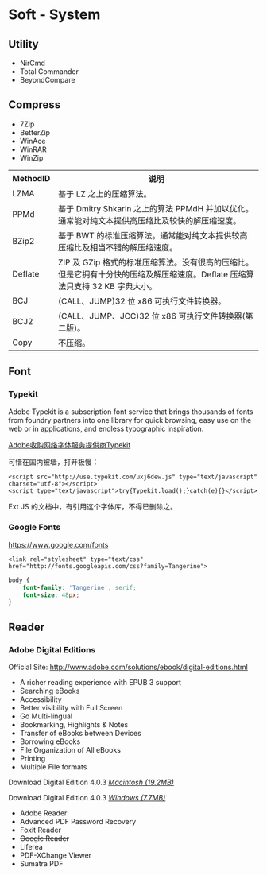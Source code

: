 # Soft - System

## Utility

* NirCmd
* Total Commander
* BeyondCompare

## Compress

* 7Zip
* BetterZip
* WinAce
* WinRAR
* WinZip

<table class="dataintable"><tbody>
<tr>
<th> MethodID </th>
<th> 说明 </th>
</tr>
<tr>
<td> LZMA</td>
<td> 基于 LZ 之上的压缩算法。 </td>
</tr>
<tr>
<td> PPMd</td>
<td> 基于 Dmitry Shkarin 之上的算法 PPMdH 并加以优化。通常能对纯文本提供高压缩比及较快的解压缩速度。 </td>
</tr>
<tr>
<td> BZip2 </td>
<td> 基于 BWT 的标准压缩算法。通常能对纯文本提供较高压缩比及相当不错的解压缩速度。 </td>
</tr>
<tr>
<td> Deflate </td>
<td> ZIP 及 GZip 格式的标准压缩算法。没有很高的压缩比。但是它拥有十分快的压缩及解压缩速度。Deflate 压缩算法只支持 32 KB 字典大小。 </td>
</tr>
<tr>
<td> BCJ </td>
<td> (CALL、JUMP)32 位 x86 可执行文件转换器。 </td>
</tr>
<tr>
<td> BCJ2</td>
<td> (CALL、JUMP、JCC)32 位 x86 可执行文件转换器(第二版)。 </td>
</tr>
<tr>
<td> Copy </td>
<td> 不压缩。 </td>
</tr>
</tbody></table>

## Font

### Typekit

Adobe Typekit is a subscription font service that brings thousands of fonts from foundry partners into one library for quick
browsing, easy use on the web or in applications, and endless typographic inspiration.

[Adobe收购网络字体服务提供商Typekit](http://tech.sina.com.cn/it/2011-10-04/12416140852.shtml)

可惜在国内被墙，打开极慢：

```markup
<script src="http://use.typekit.com/uxj6dew.js" type="text/javascript" charset="utf-8"></script>
<script type="text/javascript">try{Typekit.load();}catch(e){}</script>
```
Ext JS 的文档中，有引用这个字体库，不得已删除之。

### Google Fonts

https://www.google.com/fonts

```markup
<link rel="stylesheet" type="text/css" href="http://fonts.googleapis.com/css?family=Tangerine">
```
```css
body {
    font-family: 'Tangerine', serif;
    font-size: 48px;
}
```


## Reader

### Adobe Digital Editions

Official Site: http://www.adobe.com/solutions/ebook/digital-editions.html

* A richer reading experience with EPUB 3 support
* Searching eBooks
* Accessibility
* Better visibility with Full Screen
* Go Multi-lingual
* Bookmarking, Highlights & Notes
* Transfer of eBooks between Devices
* Borrowing eBooks
* File Organization of All eBooks
* Printing
* Multiple File formats

<i class="fa fa-download"></i> Download Digital Edition 4.0.3 [_Macintosh (19.2MB)_](http://download.adobe.com/pub/adobe/digitaleditions/ADE_4.0_Installer.dmg)

<i class="fa fa-download"></i> Download Digital Edition 4.0.3 [_Windows (7.7MB)_](http://download.adobe.com/pub/adobe/digitaleditions/ADE_4.0_Installer.exe)


* Adobe Reader
* Advanced PDF Password Recovery
* Foxit Reader
* ~~Google Reader~~
* Liferea
* PDF-XChange Viewer
* Sumatra PDF
